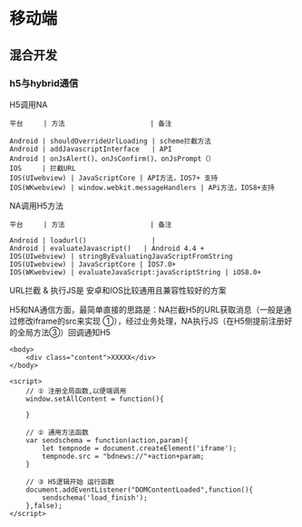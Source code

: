 # 移动端
## 混合开发
### h5与hybrid通信
H5调用NA
>
```
平台     | 方法                     | 备注

Android | shouldOverrideUrlLoading | scheme拦截方法
Android | addJavascriptInterface   | API
Android | onJsAlert()、onJsConfirm()、onJsPrompt（）
IOS     | 拦截URL 
IOS(UIwebview) | JavaScriptCore | API方法，IOS7+ 支持
IOS(WKwebview) | window.webkit.messageHandlers | APi方法，IOS8+支持
```

NA调用H5方法
> 
```
平台     | 方法                     | 备注

Android | loadurl()                |
Android | evaluateJavascript()   | Android 4.4 +
IOS(UIwebview) | stringByEvaluatingJavaScriptFromString
IOS(UIwebview) | JavaScriptCore | IOS7.0+
IOS(WKwebview) | evaluateJavaScript:javaScriptString | iOS8.0+
```

URL拦截 & 执行JS是 安卓和IOS比较通用且兼容性较好的方案

H5和NA通信方面，最简单直接的思路是：NA拦截H5的URL获取消息（一般是通过修改iframe的src来实现 ①），经过业务处理，NA执行JS（在H5侧提前注册好的全局方法③）回调通知H5

```
<body>
    <div class="content">XXXXX</div>
</body>
  
<script>
    // ① 注册全局函数,以便端调用
    window.setAllContent = function(){
         
    }
 
    // ② 通用方法函数
    var sendschema = function(action,param){
        let tempnode = document.createElement('iframe');
        tempnode.src = "bdnews://"+action+param;
    }
 
    // ③ H5逻辑开始 运行函数
    document.addEventListener("DOMContentLoaded",function(){
        sendschema('load_finish');
    },false);
</script>
```
